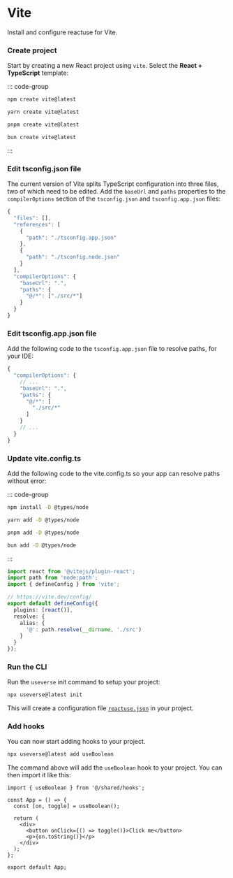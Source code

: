 # Vite

Install and configure reactuse for Vite.

### Create project

Start by creating a new React project using `vite`. Select the **React + TypeScript** template:

::: code-group

```bash [npm]
npm create vite@latest
```

```bash [yarn]
yarn create vite@latest
```

```bash [pnpm]
pnpm create vite@latest
```

```bash [bun]
bun create vite@latest

```

:::

### Edit tsconfig.json file

The current version of Vite splits TypeScript configuration into three files, two of which need to be edited.
Add the `baseUrl` and `paths` properties to the `compilerOptions` section of the `tsconfig.json` and
`tsconfig.app.json` files:

```ts {11-16} showLineNumbers
{
  "files": [],
  "references": [
    {
      "path": "./tsconfig.app.json"
    },
    {
      "path": "./tsconfig.node.json"
    }
  ],
  "compilerOptions": {
    "baseUrl": ".",
    "paths": {
      "@/*": ["./src/*"]
    }
  }
}
```

### Edit tsconfig.app.json file

Add the following code to the `tsconfig.app.json` file to resolve paths, for your IDE:

```ts {4-9} showLineNumbers
{
  "compilerOptions": {
    // ...
    "baseUrl": ".",
    "paths": {
      "@/*": [
        "./src/*"
      ]
    }
    // ...
  }
}
```

### Update vite.config.ts

Add the following code to the vite.config.ts so your app can resolve paths without error:

::: code-group

```bash [npm]
npm install -D @types/node
```

```bash [yarn]
yarn add -D @types/node
```

```bash [pnpm]
pnpm add -D @types/node
```

```bash [bun]
bun add -D @types/node

```

:::

```typescript title="vite.config.ts" showLineNumbers {1,2,8-13}
import react from '@vitejs/plugin-react';
import path from 'node:path';
import { defineConfig } from 'vite';

// https://vite.dev/config/
export default defineConfig({
  plugins: [react()],
  resolve: {
    alias: {
      '@': path.resolve(__dirname, './src')
    }
  }
});
```

### Run the CLI

Run the `useverse` init command to setup your project:

```bash
npx useverse@latest init
```

This will create a configuration file [`reactuse.json`](../reactuse-json.md) in your project.

### Add hooks

You can now start adding hooks to your project.

```bash
npx useverse@latest add useBoolean
```

The command above will add the `useBoolean` hook to your project. You can then import it like this:

```tsx showLineNumbers title="src/App.tsx"
import { useBoolean } from '@/shared/hooks';

const App = () => {
  const [on, toggle] = useBoolean();

  return (
    <div>
      <button onClick={() => toggle()}>Click me</button>
      <p>{on.toString()}</p>
    </div>
  );
};

export default App;
```
